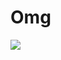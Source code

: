<!--
id: 1275053442
link: http://tumblr.atmos.org/post/1275053442/omg
slug: omg
date: Sat Oct 09 2010 02:50:48 GMT-0700 (PDT)
publish: 2010-10-09
tags: 
title: Omg
-->


Omg
===

![](http://24.media.tumblr.com/tumblr_l8vl7bSlZO1qzleu4o1_500.jpg)

